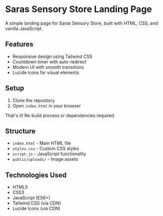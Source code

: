 # Saras Sensory Store Landing Page

A simple landing page for Saras Sensory Store, built with HTML, CSS, and vanilla JavaScript.

## Features

- Responsive design using Tailwind CSS
- Countdown timer with auto-redirect
- Modern UI with smooth transitions
- Lucide icons for visual elements

## Setup

1. Clone the repository
2. Open `index.html` in your browser

That's it! No build process or dependencies required.

## Structure

- `index.html` - Main HTML file
- `styles.css` - Custom CSS styles
- `script.js` - JavaScript functionality
- `public/uploads/` - Image assets

## Technologies Used

- HTML5
- CSS3
- JavaScript (ES6+)
- Tailwind CSS (via CDN)
- Lucide Icons (via CDN)
